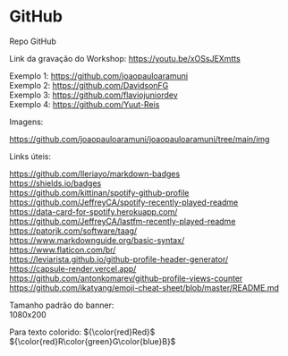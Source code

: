 # GitHub
Repo GitHub

Link da gravação do Workshop: https://youtu.be/xOSsJEXmtts

Exemplo 1: https://github.com/joaopauloaramuni
<br>Exemplo 2: https://github.com/DavidsonFG
<br>Exemplo 3: https://github.com/flaviojuniordev
<br>Exemplo 4: https://github.com/Yuut-Reis

Imagens:

https://github.com/joaopauloaramuni/joaopauloaramuni/tree/main/img

Links úteis:

https://github.com/Ileriayo/markdown-badges
<br>https://shields.io/badges
<br>https://github.com/kittinan/spotify-github-profile
<br>https://github.com/JeffreyCA/spotify-recently-played-readme
<br>https://data-card-for-spotify.herokuapp.com/
<br>https://github.com/JeffreyCA/lastfm-recently-played-readme
<br>https://patorjk.com/software/taag/
<br>https://www.markdownguide.org/basic-syntax/
<br>https://www.flaticon.com/br/
<br>https://leviarista.github.io/github-profile-header-generator/
<br>https://capsule-render.vercel.app/
<br>https://github.com/antonkomarev/github-profile-views-counter
<br>https://github.com/ikatyang/emoji-cheat-sheet/blob/master/README.md

Tamanho padrão do banner:
<br>1080x200

Para texto colorido:
${\color{red}Red}$
${\color{red}R\color{green}G\color{blue}B}$
